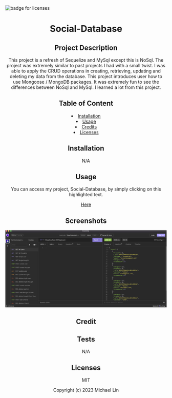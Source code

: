 <img src="https://img.shields.io/badge/Licenses-MIT-f39f37" alt="badge for licenses"> 
<h1 align="center">Social-Database</h1>

<h2 align="center">Project Description</h2>
<p align="center">This project is a refresh of Sequelize and MySql except this is NoSql. The project was extremely similar to past projects I had with a small twist. I was able to apply the CRUD operations in creating, retrieving, updating and deleting my data from the database. This project introduces user how to use Mongoose / MongoDB packages. It was extremely fun to see the differences between NoSql and MySql. I learned a lot from this project.</p>
   
<h2 align="center">Table of Content</h2>
<li align="center"><a href="#Installation">Installation</a></li>
<li align="center"><a href="#Usage">Usage</a></li>
<li align="center"><a href="#Credits">Credits</a></li>
<li align="center"><a href="#Licenses">Licenses</a></li>
     
<h2 align="center" id="Installation">Installation</h2>
<p align="center">N/A</p>
   
<h2 align="center" id="Usage">Usage</h2>
<p align="center">You can access my project, Social-Database, by simply clicking on this highlighted text.</p>
<p align="center"><a href="https://github.com/Michaelx626/Social-Database" target="_blank">Here</a></p>

<h2 align="center">Screenshots</h2>

![text](./Screenshot/Screen%20Shot%202023-04-26%20at%201.01.53%20AM.png)

<h2 align="center" id="Credits">Credit</h2>
<p align="center"></p>

<h2 align="center">Tests</h2>
<p align="center">N/A</p>

<h2 align="center" id="Licenses">Licenses</h2>
<p align="center">MIT</p>

<p align="center">Copyright (c) 2023 Michael Lin</p>

